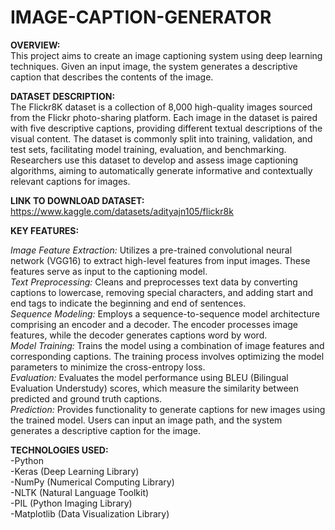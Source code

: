 # IMAGE-CAPTION-GENERATOR

**OVERVIEW:** <br>
This project aims to create an image captioning system using deep learning techniques. Given an input image, the system generates a descriptive caption that describes the contents of the image. <br>

**DATASET DESCRIPTION:** <br>
The Flickr8K dataset is a collection of 8,000 high-quality images sourced from the Flickr photo-sharing platform. Each image in the dataset is paired with five descriptive captions, providing different textual descriptions of the visual content. The dataset is commonly split into training, validation, and test sets, facilitating model training, evaluation, and benchmarking. Researchers use this dataset to develop and assess image captioning algorithms, aiming to automatically generate informative and contextually relevant captions for images.<br>

**LINK TO DOWNLOAD DATASET:** https://www.kaggle.com/datasets/adityajn105/flickr8k <br>

**KEY FEATURES:** <br>

*Image Feature Extraction:* Utilizes a pre-trained convolutional neural network (VGG16) to extract high-level features from input images. These features serve as input to the captioning model.<br>
*Text Preprocessing:* Cleans and preprocesses text data by converting captions to lowercase, removing special characters, and adding start and end tags to indicate the beginning and end of sentences.<br>
*Sequence Modeling:* Employs a sequence-to-sequence model architecture comprising an encoder and a decoder. The encoder processes image features, while the decoder generates captions word by word.<br>
*Model Training:* Trains the model using a combination of image features and corresponding captions. The training process involves optimizing the model parameters to minimize the cross-entropy loss.<br>
*Evaluation:* Evaluates the model performance using BLEU (Bilingual Evaluation Understudy) scores, which measure the similarity between predicted and ground truth captions.<br>
*Prediction:* Provides functionality to generate captions for new images using the trained model. Users can input an image path, and the system generates a descriptive caption for the image.<br>

**TECHNOLOGIES USED:** <br>
  -Python<br>
  -Keras (Deep Learning Library)<br>
  -NumPy (Numerical Computing Library)<br>
  -NLTK (Natural Language Toolkit)<br>
  -PIL (Python Imaging Library)<br>
  -Matplotlib (Data Visualization Library)<br>
